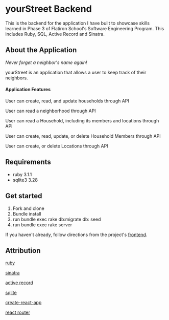 # yourStreet Backend
This is the backend for the application I have built to 
showcase skills learned in Phase 3 of Flatiron School's Software Engineering Program. This includes Ruby, SQL, Active Record and Sinatra. 

## About the Application
<em>Never forget a neighbor's name again!</em>

yourStreet is an application that allows a user to keep track of their neighbors. 


#### Application Features
User can create, read, and update households through API

User can read a neighborhood through API

User can read a Household, including its members and locations through API

User can create, read, update, or delete Household Members through API

User can create, or delete Locations through API

## Requirements
- ruby 3.1.1
- sqlite3 3.28

## Get started
1. Fork and clone
1. Bundle install
1. run bundle exec rake db:migrate db: seed
1. run bundle exec rake server

If you haven't already, follow directions from the project's [frontend](https://github.com/mariareedstrom/phase-3-project-frontend).

## Attribution

[ruby](https://www.ruby-lang.org/en/)

[sinatra](https://github.com/sinatra/sinatra)

[active record](https://guides.rubyonrails.org/active_record_basics.html)

[sqlite](https://www.sqlite.org/index.html)

[create-react-app](https://create-react-app.dev/)

[react router](https://reactrouter.com/)
